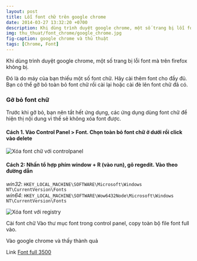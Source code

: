 ```yaml
---
layout: post
title: Lỗi font chữ trên google chrome
date: 2014-03-27 13:32:20 +0700
description: Khi dùng trình duyệt google chrome, một số trang bị lỗi font mà trên firefox không bị.
img: thu_thuat/font_chrome/google_chrome.jpg
fig-caption: google chrome và thủ thuật
tags: [Chrome, Font]
---
```

Khi dùng trình duyệt google chrome, một số trang bị lỗi font mà trên firefox không bị.

Đó là do máy của bạn thiếu một số font chữ. Hãy cài thêm font cho đầy đủ. Bạn có thể gỡ bỏ toàn bỏ font chữ rồi cài lại hoặc cài đè lên font chữ đã có.

### Gỡ bỏ font chữ
Trước khi gỡ bỏ, bạn nên tắt hết ứng dụng, các ứng dụng dùng font chữ để hiện thị nội dung vì thế sẽ không xóa font được.


#### Cách 1. Vào Control Panel > Font. Chọn toàn bỏ font chữ ở dưới rồi click vào delete

![Xóa font chữ với controlpanel]({{site.baseurl}}/assets/img/thu_thuat/font_chrome/1.png)


#### Cách 2: Nhấn tổ hợp phím window + R (vào run), gõ regedit. Vào theo đường dẫn

*win32*: ```HKEY_LOCAL_MACHINE\SOFTWARE\Microsoft\Windows NT\CurrentVersion\Fonts```  
*win64*: ```HKEY_LOCAL_MACHINE\SOFTWARE\Wow6432Node\Microsoft\Windows NT\CurrentVersion\Fonts```

![Xóa font với registry]({{site.baseurl}}/assets/img/thu_thuat/font_chrome/2.jpg)

Cài font chữ
Vào thư mục font trong control panel, copy toàn bộ file font full vào.

Vào google chrome và thấy thành quả

Link [Font full 3500](http://1drv.ms/1o2zqow)
